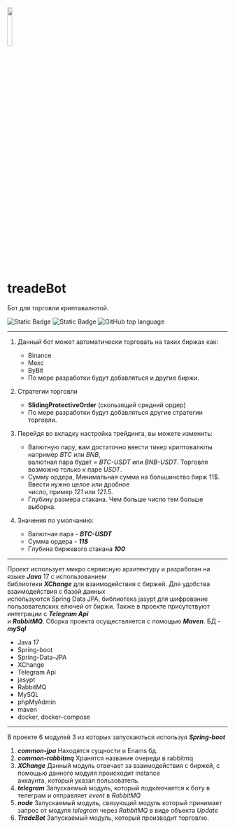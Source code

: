 <img src="https://raw.githubusercontent.com/NobSxD/treadeBot/b6d01b48c5ca525eda359f83175d535d1c84bf6a/probot.svg" width="15%"> 

# treadeBot 

Бот для торговли криптавалютой.

![Static Badge](https://img.shields.io/badge/treadBOT-Chesnokov-%09%230000CD)
![Static Badge](https://img.shields.io/badge/java-17-%23FF7F50)
![GitHub top language](https://img.shields.io/github/languages/top/NobSxD/treadeBot)

___

1. Данный бот может автоматически торговать на таких биржах как:
   - Binance
   - Mexc
   - ByBit
   - По мере разработки будут добавляться и другие биржи.

2. Стратегии торговли
   - **SlidingProtectiveOrder** (скользящий средний ордер)
   - По мере разработки будут добавляться другие стратегии торговли.
3. Перейдя во вкладку настройка трейдинга, вы можете изменить:
    - Валютную пару, вам достаточно ввести тикер криптовалюты например *BTC* или *BNB*, <br>
      валютная пара будет = *BTC-USDT* или *BNB-USDT*. Торговля возможно только к паре *USDT*.
    - Сумму ордера, Минимальная сумма на большинство бирж 11$. Ввести нужно целое или дробное<br>
   число, пример *121* или *121.5*.
    - Глубину размера стакана. Чем больше число тем больше выборка. 
4. Значения по умолчанию:
   - Валютная пара - ___BTC-USDT___
   - Сумма ордера - ___11$___
   - Глубина биржевого стакана ___100___
___
Проект  использует микро сервисную архитектуру и разработан на языке ___Java___ 17 с использованием<br>
библиотеки ___XChange___ для взаимодействия с биржей. Для удобства взаимодействия с базой данных   <br>
используются Spring Data JPA, библиотека jasypt для шифрование пользователских елючей от биржи. Также в проекте присутствуют интеграции с ___Telegram Api___  <br>
 и ___RabbitMQ___. Сборка проекта осуществляется с помощью ___Maven___. БД -  ___mySql___ <br>

- Java 17
- Spring-boot
- Spring-Data-JPA
- XChange
- Telegram Api
- jasypt
- RabbitMQ
- MySQL
- phpMyAdmin
- maven
- docker, docker-compose
---
В проекте 6 модулей 3 из которых запускаються используя ___Spring-boot___ 
1. ***common-jpa***   Находятся сущности и Enams бд.
2. ***common-rabbitmq*** Хранятся название очереди в rabbitmq
3. ***XChange*** Данный модуль отвечает за взаимодействия с биржей, с помощью данного модуля происходит instance <br>
аккаунта, который указал пользователь.
4. ***telegram*** Запускаемый модуль, который подключается к боту в телеграм и отправляет *event* в *RabbitMQ*
5. ***node*** Запускаемый модуль, связующий модуль который принимает запрос от модуля *telegram* через *RabbitMQ* в виде объекта *Update*
6. ***TradeBot***  Запускаемый модуль, который производит торговлю. 